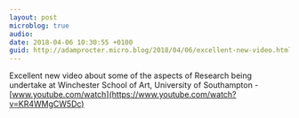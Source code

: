 ```yaml
---
layout: post
microblog: true
audio: 
date: 2018-04-06 10:30:55 +0100
guid: http://adamprocter.micro.blog/2018/04/06/excellent-new-video.html
---
```

Excellent new video about some of the aspects of Research being undertake at Winchester School of Art, University of Southampton - [www.youtube.com/watch](https://www.youtube.com/watch?v=KR4WMgCW5Dc)
